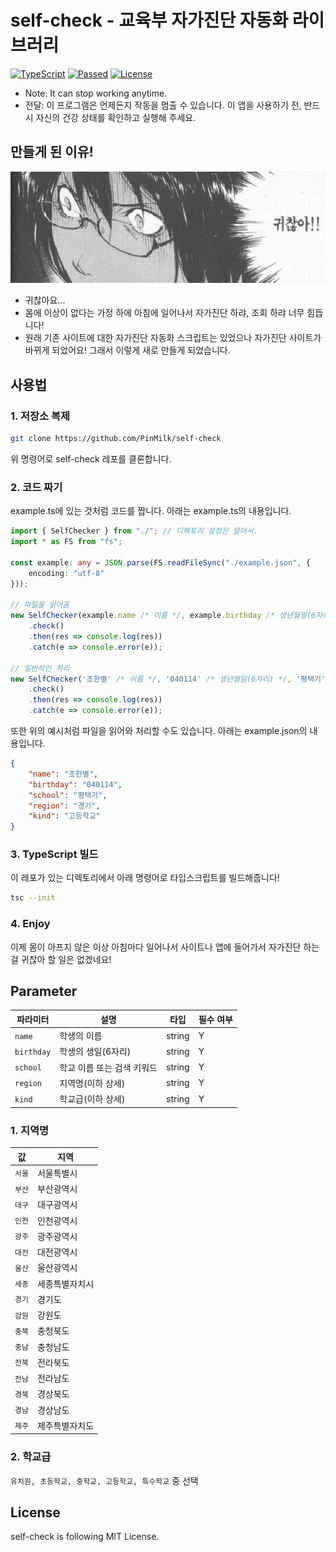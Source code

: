 # self-check - 교육부 자가진단 자동화 라이브러리
[![TypeScript](https://img.shields.io/badge/Built%20with-Typescript-informational?logo=typescript)](https://www.typescriptlang.org/)
[![Passed](https://img.shields.io/badge/Build-Passed-success)](#)
[![License](https://img.shields.io/github/license/pinmilk/self-check)](./LICENSE)
- Note: It can stop working anytime.
- 전달: 이 프로그램은 언제든지 작동을 멈출 수 있습니다.
      이 앱을 사용하기 전, 반드시 자신의 건강 상태를 확인하고 실행해 주세요.
## 만들게 된 이유!
<img alt="result" src="./img/귀찮아.jpg" />

- 귀찮아요...
- 몸에 이상이 없다는 가정 하에 아침에 일어나서 자가진단 하랴, 조회 하랴 너무 힘듭니다!
- 원래 기존 사이트에 대한 자가진단 자동화 스크립트는 있었으나 자가진단 사이트가 바뀌게 되었어요! 그래서 이렇게 새로 만들게 되었습니다.
## 사용법

### 1. 저장소 복제
```bash
git clone https://github.com/PinMilk/self-check
```
위 명령어로 self-check 레포를 클론합니다.

### 2. 코드 짜기
example.ts에 있는 것처럼 코드를 짭니다.
아래는 example.ts의 내용입니다.
```typescript
import { SelfChecker } from "./"; // 디렉토리 설정은 알아서.
import * as FS from "fs";

const example: any = JSON.parse(FS.readFileSync("./example.json", {
    encoding: "utf-8"
}));

// 파일을 읽어옴
new SelfChecker(example.name /* 이름 */, example.birthday /* 생년월일(6자리) */, example.school /* 학교 이름 키워드 */, example.region /* 지역 */, example.kind /* 학교급 */)
    .check()
    .then(res => console.log(res))
    .catch(e => console.error(e));

// 일반적인 처리
new SelfChecker('조한별' /* 이름 */, '040114' /* 생년월일(6자리) */, '평택기' /* 학교 이름 키워드 */, '경기' /* 지역 */, '고등학교' /* 학교급 */)
    .check()
    .then(res => console.log(res))
    .catch(e => console.error(e));
```
또한 위의 예시처럼 파일을 읽어와 처리할 수도 있습니다.
아래는 example.json의 내용입니다.
```json
{
    "name": "조한별",
    "birthday": "040114",
    "school": "평택기",
    "region": "경기",
    "kind": "고등학교"
}
```

### 3. TypeScript 빌드
이 레포가 있는 디렉토리에서 아래 명령어로 타입스크립트를 빌드해줍니다!
```bash
tsc --init
```
### 4. Enjoy
이제 몸이 아프지 않은 이상 아침마다 일어나서 사이트나 앱에 들어가서 자가진단 하는 걸 귀찮아 할 일은 없겠네요!
## Parameter
| 파라미터 | 설명 | 타입 | 필수 여부 |
| -------- | ---- | ---- | --------- |
| `name` | 학생의 이름 | string | Y |
| `birthday` | 학생의 생일(6자리) | string | Y |
| `school` | 학교 이름 또는 검색 키워드 | string | Y |
| `region` | 지역명(이하 상세) | string | Y |
| `kind` | 학교급(이하 상세) | string | Y |

### 1. 지역명
| 값 | 지역 |
| -- | ---- |
| `서울` | 서울특별시 |
| `부산` | 부산광역시 |
| `대구` | 대구광역시 |
| `인천` | 인천광역시 |
| `광주` | 광주광역시 |
| `대전` | 대전광역시 |
| `울산` | 울산광역시 |
| `세종` | 세종특별자치시 |
| `경기` | 경기도 |
| `강원` | 강원도 |
| `충북` | 충청북도 |
| `충남` | 충청남도 |
| `전북` | 전라북도 |
| `전남` | 전라남도 |
| `경북` | 경상북도 |
| `경남` | 경상남도 |
| `제주` | 제주특별자치도 |

### 2. 학교급
`유치원, 초등학교, 중학교, 고등학교, 특수학교` 중 선택
## License
self-check is following MIT License.